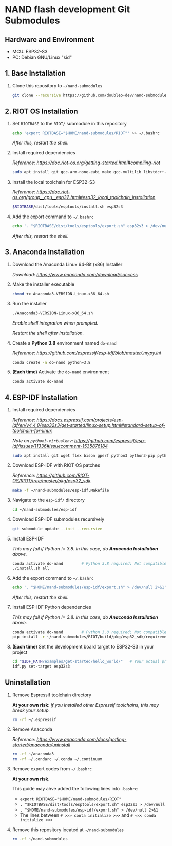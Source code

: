 NAND flash development Git Submodules
===

## Hardware and Environment

* MCU: ESP32-S3
* PC: Debian GNU/Linux "sid"

## 1. Base Installation

1. Clone this repository to `~/nand-submodules`

    ```bash
    git clone --recursive https://github.com/doubleo-dev/nand-submodules.git ~/nand-submodules
    ```

## 2. RIOT OS Installation

1. Set `RIOTBASE` to the `RIOT/` submodule in this repository

    ```bash
    echo 'export RIOTBASE="$HOME/nand-submodules/RIOT"' >> ~/.bashrc
    ```

    *After this, restart the shell.*

2. Install required dependencies

    *Reference: https://doc.riot-os.org/getting-started.html#compiling-riot*

    ```bash
    sudo apt install git gcc-arm-none-eabi make gcc-multilib libstdc++-arm-none-eabi-newlib openocd gdb-multiarch doxygen wget unzip python3-serial
    ```

3. Install the local toolchain for ESP32-S3

    *Reference: https://doc.riot-os.org/group__cpu__esp32.html#esp32_local_toolchain_installation*

    ```bash
    $RIOTBASE/dist/tools/esptools/install.sh esp32s3
    ```

4. Add the export command to `~/.bashrc`

    ```bash
    echo '. "$RIOTBASE/dist/tools/esptools/export.sh" esp32s3 > /dev/null' >> ~/.bashrc
    ```

    *After this, restart the shell.*

## 3. Anaconda Installation

1. Download the Anaconda Linux 64-Bit (x86) Installer

    *Download: https://www.anaconda.com/download/success*

2. Make the installer executable

    ```bash
    chmod +x Anaconda3-VERSION-Linux-x86_64.sh
    ```

3. Run the installer

    ```bash
    ./Anaconda3-VERSION-Linux-x86_64.sh
    ```

    *Enable shell integration when prompted.*

    *Restart the shell after installation.*

4. Create a **Python 3.8** environment named `do-nand`

    *Reference: https://github.com/espressif/esp-idf/blob/master/.mypy.ini*

    ```bash
    conda create -n do-nand python=3.8
    ```

5. **(Each time)** Activate the `do-nand` environment

    ```bash
    conda activate do-nand
    ```

## 4. ESP-IDF Installation

1. Install required dependencies

    *Reference: https://docs.espressif.com/projects/esp-idf/en/v4.4.8/esp32s3/get-started/linux-setup.html#standard-setup-of-toolchain-for-linux*

    *Note on `python3-virtualenv`: https://github.com/espressif/esp-idf/issues/11336#issuecomment-1535876184*

    ```bash
    sudo apt install git wget flex bison gperf python3 python3-pip python3-setuptools cmake ninja-build ccache libffi-dev libssl-dev dfu-util libusb-1.0-0 python3-virtualenv
    ```

2. Download ESP-IDF with RIOT OS patches

    *Reference: https://github.com/RIOT-OS/RIOT/tree/master/pkg/esp32_sdk*

    ```bash
    make -f ~/nand-submodules/esp-idf.Makefile
    ```

3. Navigate to the `esp-idf/` directory

    ```bash
    cd ~/nand-submodules/esp-idf
    ```

4. Download ESP-IDF submodules recursively

    ```bash
    git submodule update --init --recursive
    ```

5. Install ESP-IDF

    *This may fail if Python != 3.8. In this case, do **Anaconda Installation** above.*

    ```bash
    conda activate do-nand        # Python 3.8 required; Not compatible with Python >= 3.9
    ./install.sh all
    ```

6. Add the export command to `~/.bashrc`

    ```bash
    echo '. "$HOME/nand-submodules/esp-idf/export.sh" > /dev/null 2>&1' >> ~/.bashrc
    ```

    *After this, restart the shell.*

7. Install ESP-IDF Python dependencies

    *This may fail if Python != 3.8. In this case, do **Anaconda Installation** above.*

    ```bash
    conda activate do-nand        # Python 3.8 required; Not compatible with Python >= 3.9
    pip install -r ~/nand-submodules/RIOT/build/pkg/esp32_sdk/requirements.txt
    ```

8. **(Each time)** Set the development board target to ESP32-S3 in your project

    ```bash
    cd "$IDF_PATH/examples/get-started/hello_world/"   # Your actual project location
    idf.py set-target esp32s3
    ```

## Uninstallation

1. Remove Espressif toolchain directory

    **At your own risk:**
    *if you installed other Espressif toolchains, this may break your setup.*

    ```bash
    rm -rf ~/.espressif
    ```

2. Remove Anaconda

    *Reference: https://www.anaconda.com/docs/getting-started/anaconda/uninstall*

    ```bash
    rm -rf ~/anaconda3
    rm -rf ~/.condarc ~/.conda ~/.continuum
    ```

3. Remove export codes from `~/.bashrc`

    **At your own risk.**

    This guide may ahve added the following lines into `.bashrc`:

    * `export RIOTBASE="$HOME/nand-submodules/RIOT"`
    * `. "$RIOTBASE/dist/tools/esptools/export.sh" esp32s3 > /dev/null`
    * `. "$HOME/nand-submodules/esp-idf/export.sh" > /dev/null 2>&1`
    * The lines between `# >>> conta initialize >>>` and `# <<< conda initialize <<<`

4. Remove this repository located at `~/nand-submodules`

    ```bash
    rm -rf ~/nand-submodules
    ```
